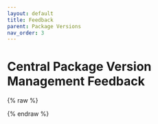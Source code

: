 ```yaml
---
layout: default
title: Feedback
parent: Package Versions
nav_order: 3
---
```


# Central Package Version Management Feedback

{% raw %}
<script>(function(t,e,s,n){var o,a,c;t.SMCX=t.SMCX||[],e.getElementById(n)||(o=e.getElementsByTagName(s),a=o[o.length-1],c=e.createElement(s),c.type="text/javascript",c.async=!0,c.id=n,c.src="https://widget.surveymonkey.com/collect/website/js/tRaiETqnLgj758hTBazgdzqSORtCawzIPfKe_2BNdVN8zdmCCPa8Ts6HJs7W5ITxWx.js",a.parentNode.insertBefore(c,a))})(window,document,"script","smcx-sdk");</script>
{% endraw %}
